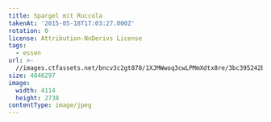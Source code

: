```yaml
---
title: Spargel mit Ruccola
takenAt: '2015-05-18T17:03:27.000Z'
rotation: 0
license: Attribution-NoDerivs License
tags:
  - essen
url: >-
  //images.ctfassets.net/bncv3c2gt878/1XJMWwoq3cwLPMmXdtx8re/3bc395242bf8b6e5435f7d9842a267bb/spargel-mit-ruccola_17889786681_o
size: 4846297
image:
  width: 4114
  height: 2738
contentType: image/jpeg
---
```


